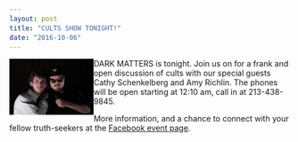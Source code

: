 ```yaml
---
layout: post
title: "CULTS SHOW TONIGHT!"
date: "2016-10-06"
---
```

<img align="left" width="30%" src="/assets/franky_michael_serious.jpg">

DARK MATTERS is tonight. Join us on for a frank and open discussion of cults with our special guests Cathy Schenkelberg and Amy Richlin. The phones will be open starting at 12:10 am, call in at 213-438-9845.

More information, and a chance to connect with your fellow truth-seekers at the [Facebook event page](https://www.facebook.com/events/536085466577171/).
